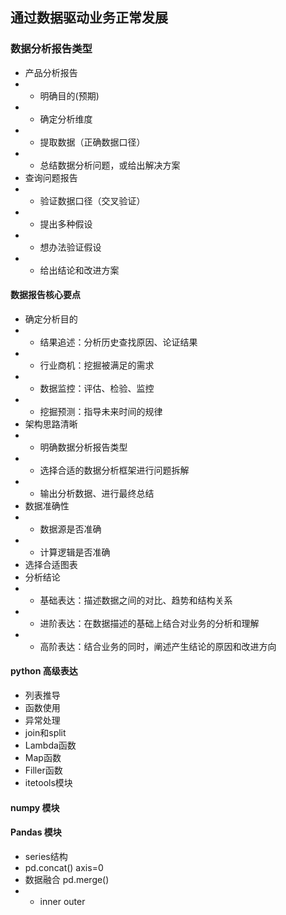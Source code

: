 ## 通过数据驱动业务正常发展
### 数据分析报告类型
- 产品分析报告
- - 明确目的(预期)
- - 确定分析维度
- - 提取数据（正确数据口径）
- - 总结数据分析问题，或给出解决方案
- 查询问题报告
- - 验证数据口径（交叉验证）
- - 提出多种假设
- - 想办法验证假设
- - 给出结论和改进方案
#### 数据报告核心要点
- 确定分析目的
- - 结果追述：分析历史查找原因、论证结果
- - 行业商机：挖掘被满足的需求
- - 数据监控：评估、检验、监控
- - 挖掘预测：指导未来时间的规律
- 架构思路清晰
- - 明确数据分析报告类型
- - 选择合适的数据分析框架进行问题拆解
- - 输出分析数据、进行最终总结
- 数据准确性
- - 数据源是否准确
- - 计算逻辑是否准确
- 选择合适图表
- 分析结论
- - 基础表达：描述数据之间的对比、趋势和结构关系
- - 进阶表达：在数据描述的基础上结合对业务的分析和理解
- - 高阶表达：结合业务的同时，阐述产生结论的原因和改进方向
#### python 高级表达
- 列表推导
- 函数使用
- 异常处理
- join和split
- Lambda函数
- Map函数
- Filler函数
- itetools模块
#### numpy 模块
#### Pandas 模块
- series结构
- pd.concat() axis=0
- 数据融合 pd.merge()
- - inner outer

